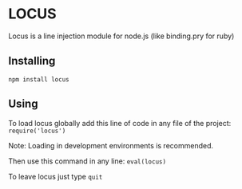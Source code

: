 LOCUS
=====
Locus is a line injection module for node.js (like binding.pry for ruby)

## Installing

```
npm install locus
```

## Using
To load locus globally add this line of code in any file of the project: ``` require('locus') ```

Note: Loading in development environments is recommended.

Then use this command in any line: ``` eval(locus) ```

To leave locus just type ``` quit ```
